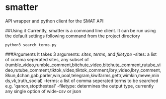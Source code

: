 # smatter
API wrapper and python client for the SMAT API

##Using it
Currently, smatter is a command line client. It can be run using the default settings following command from the project directory
```
python3 search_terms.py
```

###Arguments
It takes 3 arguments: *sites*, *terms*, and *filetype*
-sites: a list of comma seperated sites, any subset of (rumble_video,rumble_comment,bitchute_video,bitchute_comment,rutube_video,rutube_comment,tiktok_video,tiktok_comment,lbry_video,lbry_comment,8kun,4chan,gab,parler,win,poal,telegram,kiwifarms,gettr,wimkin,mewe,minds,vk,truth_social)
-terms: a list of comma seperated terms to be searched e.g. 'qanon,stopthesteal'
-filetype: determines the output type, currently any single option of wide-csv or json 
